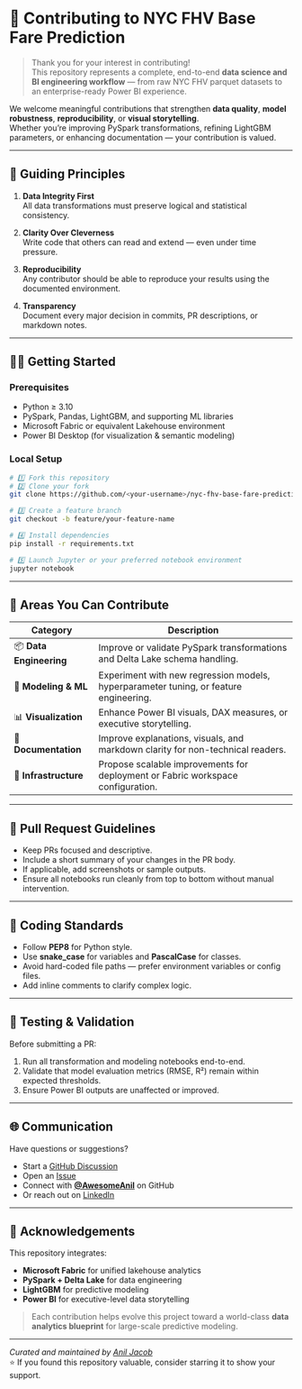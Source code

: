 # 🤝 Contributing to NYC FHV Base Fare Prediction

> Thank you for your interest in contributing!  
> This repository represents a complete, end-to-end **data science and BI engineering workflow** — from raw NYC FHV parquet datasets to an enterprise-ready Power BI experience.

We welcome meaningful contributions that strengthen **data quality**, **model robustness**, **reproducibility**, or **visual storytelling**.  
Whether you’re improving PySpark transformations, refining LightGBM parameters, or enhancing documentation — your contribution is valued.

---

## 🧭 Guiding Principles

1. **Data Integrity First**  
   All data transformations must preserve logical and statistical consistency.  

2. **Clarity Over Cleverness**  
   Write code that others can read and extend — even under time pressure.  

3. **Reproducibility**  
   Any contributor should be able to reproduce your results using the documented environment.  

4. **Transparency**  
   Document every major decision in commits, PR descriptions, or markdown notes.

---

## 🧑‍💻 Getting Started

### Prerequisites
- Python ≥ 3.10  
- PySpark, Pandas, LightGBM, and supporting ML libraries  
- Microsoft Fabric or equivalent Lakehouse environment  
- Power BI Desktop (for visualization & semantic modeling)

### Local Setup
```bash
# 1️⃣ Fork this repository
# 2️⃣ Clone your fork
git clone https://github.com/<your-username>/nyc-fhv-base-fare-prediction.git

# 3️⃣ Create a feature branch
git checkout -b feature/your-feature-name

# 4️⃣ Install dependencies
pip install -r requirements.txt

# 5️⃣ Launch Jupyter or your preferred notebook environment
jupyter notebook
```
---

## 🧩 Areas You Can Contribute

| Category | Description |
|-----------|--------------|
| 📦 **Data Engineering** | Improve or validate PySpark transformations and Delta Lake schema handling. |
| 🧠 **Modeling & ML** | Experiment with new regression models, hyperparameter tuning, or feature engineering. |
| 📊 **Visualization** | Enhance Power BI visuals, DAX measures, or executive storytelling. |
| 📜 **Documentation** | Improve explanations, visuals, and markdown clarity for non-technical readers. |
| 🧱 **Infrastructure** | Propose scalable improvements for deployment or Fabric workspace configuration. |

---

## 🧮 Pull Request Guidelines

- Keep PRs focused and descriptive.  
- Include a short summary of your changes in the PR body.  
- If applicable, add screenshots or sample outputs.  
- Ensure all notebooks run cleanly from top to bottom without manual intervention.  

---

## 🧰 Coding Standards

- Follow **PEP8** for Python style.  
- Use **snake_case** for variables and **PascalCase** for classes.  
- Avoid hard-coded file paths — prefer environment variables or config files.  
- Add inline comments to clarify complex logic.  

---

## 🧪 Testing & Validation

Before submitting a PR:  
1. Run all transformation and modeling notebooks end-to-end.  
2. Validate that model evaluation metrics (RMSE, R²) remain within expected thresholds.  
3. Ensure Power BI outputs are unaffected or improved.  

---

## 🌐 Communication

Have questions or suggestions?  
- Start a [GitHub Discussion](https://github.com/AwesomeAnil/nyc-fhv-base-fare-prediction/discussions)  
- Open an [Issue](https://github.com/AwesomeAnil/nyc-fhv-base-fare-prediction/issues/new)  
- Connect with **[@AwesomeAnil](https://github.com/AwesomeAnil)** on GitHub  
- Or reach out on [LinkedIn](https://www.linkedin.com/in/aniljacob-data)  

---

## 🙌 Acknowledgements

This repository integrates:  
- **Microsoft Fabric** for unified lakehouse analytics  
- **PySpark + Delta Lake** for data engineering  
- **LightGBM** for predictive modeling  
- **Power BI** for executive-level data storytelling  

> Each contribution helps evolve this project toward a world-class **data analytics blueprint** for large-scale predictive modeling.

---

*Curated and maintained by [Anil Jacob](https://www.linkedin.com/in/aniljacob-data)*  
⭐ If you found this repository valuable, consider starring it to show your support.





